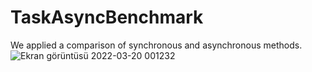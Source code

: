 # TaskAsyncBenchmark
We applied a comparison of synchronous and asynchronous methods.
![Ekran görüntüsü 2022-03-20 001232](https://user-images.githubusercontent.com/81508248/159138737-88c4fcdc-3f00-47e4-bbf7-532171264b6f.png)
